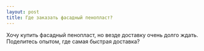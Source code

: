 ```yaml
---
layout: post 
title: Где заказать фасадный пенопласт? 
--- 
```

Хочу купить фасадный пенопласт, но везде доставку очень долго ждать. Поделитесь опытом, где самая быстрая доставка?